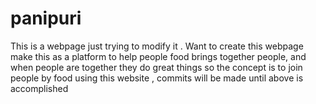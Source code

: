# panipuri
This is a webpage just trying to modify it .
Want to create this webpage make this as a platform to help people
food brings together people, and when people are together they do great things
so the concept is to join people by food using this website ,
commits will be made until above is accomplished

